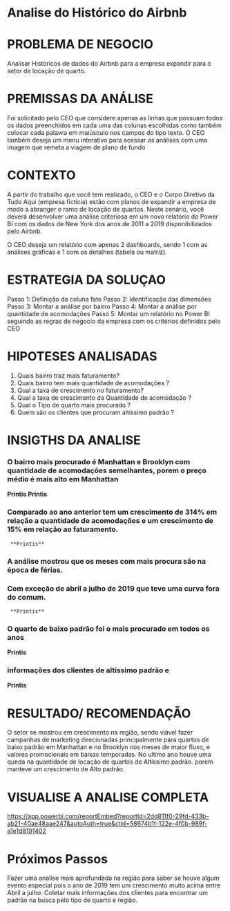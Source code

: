 # Analise do Histórico do Airbnb

# PROBLEMA DE NEGOCIO
Analisar Históricos de dados do Airbnb para a empresa expandir para o setor de locação de quarto. 

# PREMISSAS DA ANÁLISE

 Foi solicitado pelo CEO que considere apenas as linhas que possuam todos os dados preenchidos em cada uma das colunas escolhidas como também colocar cada palavra em maiúsculo nos campos do tipo texto.
O CEO também deseja um menu interativo para acessar as análises com uma imagem que remeta a viagem de plano de fundo 

# CONTEXTO

A partir do trabalho que você tem realizado, o CEO e o Corpo Diretivo da Tudo Aqui (empresa fictícia) estão com planos de expandir a empresa de modo a abranger o ramo de locação de quartos. Neste cenário, você deverá desenvolver uma análise criteriosa em um novo relatório do Power BI com os dados de New York dos anos de 2011 a 2019 disponibilizados pelo Airbnb.

O CEO deseja um relatório com apenas 2 dashboards, sendo 1 com as análises gráficas e 1 com os detalhes (tabela ou matriz).


# ESTRATEGIA DA SOLUÇAO

Passo 1: Definição da coluna fato
Passo 2: Identificação das dimensões
Passo 3: Montar a análise por bairro
Passo 4: Montar a análise por quantidade de acomodações 
Passo 5: Montar um relatório no Power BI seguindo as regras de negocio da empresa com os critérios definidos pelo CEO

# HIPOTESES ANALISADAS

1. Quais bairro traz mais faturamento?
2. Quais bairro tem mais quantidade de acomodações ?
3. Qual a taxa de crescimento no faturamento?
4. Qual a taxa de crescimento da Quantidade de acomodação ?
5. Qual o Tipo de quarto mais procurado ?
6. Quem são os clientes que procuram altíssimo padrão ?

# INSIGTHS DA ANALISE

### O bairro mais procurado é Manhattan e Brooklyn com quantidade de acomodações semelhantes, porem o preço médio é mais alto em Manhattan
 **Printis**
 **Printis**

### Comparado ao ano anterior tem um crescimento de 314% em relação a quantidade de acomodações e um crescimento de 15% em relação ao faturamento.
	 **Printis**

### A análise mostrou que os meses com mais procura são na época de férias. 
### Com exceção de abril a julho de 2019 que teve uma curva fora do comum.
	 **Printis**

### O quarto de baixo padrão foi o mais procurado em todos os anos 
   **Printis**

### informações dos clientes de altíssimo padrão e  
   **Printis**


# RESULTADO/ RECOMENDAÇÃO

O setor se mostrou em crescimento na região, sendo viável fazer campanhas de marketing direcionadas principalmente para quartos de baixo padrão em Manhattan e no Brooklyn nos meses de maior fluxo, e valores promocionais em baixas temporadas.
No ultimo ano houve uma queda na quantidade de locação de quartos de Altíssimo padrão. porem manteve um crescimento de Alto padrão.

# VISUALISE A ANALISE COMPLETA
https://app.powerbi.com/reportEmbed?reportId=2dd811f0-29fd-433b-ab21-40ae48aae247&autoAuth=true&ctid=58674b1f-122e-4f0b-989f-a1e1d8191402


# Próximos Passos

Fazer uma analise mais aprofundada na região para saber se houve algum evento especial pois o ano de 2019 tem um crescimento muito acima entre Abril a julho.
Coletar mais informações dos clientes para encontrar um padrão na busca pelo tipo de quarto e região.
